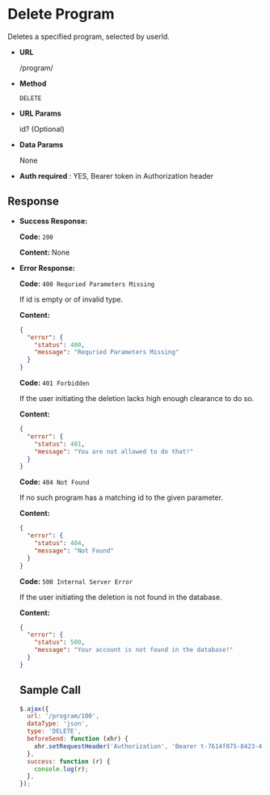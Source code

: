 # Delete Program

Deletes a specified program, selected by userId.

- **URL**

  /program/

- **Method**

  `DELETE`

- **URL Params**

  id? (Optional)

- **Data Params**

  None

- **Auth required** : YES, Bearer token in Authorization header


## Response

- **Success Response:**

  **Code:** 
    `200`
  
  **Content:**
    None
    
- **Error Response:**
  
  **Code:**
  `400 Requried Parameters Missing`
  
  If id is empty or of invalid type.
  
   **Content:**

  ```json
  {
    "error": {
      "status": 400,
      "message": "Requried Parameters Missing"
    }
  }
  ```
  
     **Code:**
  `401 Forbidden`
  
  If the user initiating the deletion lacks high enough clearance to do so.
  
   **Content:**

  ```json
  {
    "error": {
      "status": 401,
      "message": "You are not allowed to do that!"
    }
  }
  ```
  
    **Code:**
  `404 Not Found`
  
  If no such program has a matching id to the given parameter.
  
   **Content:**

  ```json
  {
    "error": {
      "status": 404,
      "message": "Not Found"
    }
  }
  ```
  
   **Code:**
  `500 Internal Server Error`
  
  If the user initiating the deletion is not found in the database.
  
   **Content:**

  ```json
  {
    "error": {
      "status": 500,
      "message": "Your account is not found in the database!"
    }
  }
  ```
  
  
  ## Sample Call
  
  ```javascript
  $.ajax({
    url: '/program/100',
    dataType: 'json',
    type: 'DELETE',
    beforeSend: function (xhr) {
      xhr.setRequestHeader('Authorization', 'Bearer t-7614f875-8423-4f20-a674-d7cf3096290e');
    },
    success: function (r) {
      console.log(r);
    },
  });
  ```
